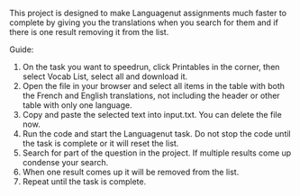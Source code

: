 This project is designed to make Languagenut assignments much faster to complete by giving you the translations when you search for them and if there is one result removing it from the list.

Guide:
1) On the task you want to speedrun, click Printables in the corner, then select Vocab List, select all and download it.
2) Open the file in your browser and select all items in the table with both the French and English translations, not including the header or other table with only one language.
3) Copy and paste the selected text into input.txt. You can delete the file now.
4) Run the code and start the Languagenut task. Do not stop the code until the task is complete or it will reset the list.
5) Search for part of the question in the project. If multiple results come up condense your search.
6) When one result comes up it will be removed from the list.
7) Repeat until the task is complete.